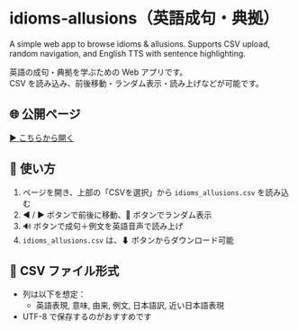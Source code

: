 # idioms-allusions（英語成句・典拠）
A simple web app to browse idioms &amp; allusions. Supports CSV upload, random navigation, and English TTS with sentence highlighting.

英語の成句・典拠を学ぶための Web アプリです。  
CSV を読み込み、前後移動・ランダム表示・読み上げなどが可能です。

## 🌐 公開ページ
[▶ こちらから開く](https://katabomb.github.io/idioms-allusions/IdiomsAllusions.html)

## 📝 使い方
1. ページを開き、上部の「CSVを選択」から `idioms_allusions.csv` を読み込む  
2. ◀ / ▶ ボタンで前後に移動、🔀 ボタンでランダム表示  
3. 🔊 ボタンで成句＋例文を英語音声で読み上げ  
4.  `idioms_allusions.csv` は、⬇ ボタンからダウンロード可能  

## 📂 CSV ファイル形式
- 列は以下を想定：  
  - 英語表現, 意味, 由来, 例文, 日本語訳, 近い日本語表現  
- UTF-8 で保存するのがおすすめです
